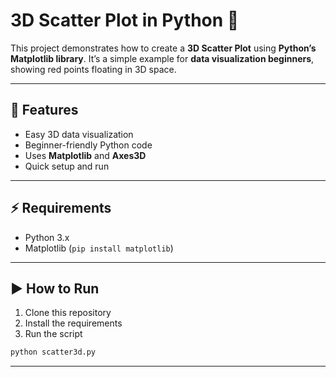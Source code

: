 # 3D Scatter Plot in Python 🎯

This project demonstrates how to create a **3D Scatter Plot** using **Python’s Matplotlib library**.
It’s a simple example for **data visualization beginners**, showing red points floating in 3D space.

---


## 🚀 Features

* Easy 3D data visualization
* Beginner-friendly Python code
* Uses **Matplotlib** and **Axes3D**
* Quick setup and run

---

## ⚡ Requirements

* Python 3.x
* Matplotlib (`pip install matplotlib`)

---

## ▶️ How to Run

1. Clone this repository
2. Install the requirements
3. Run the script

```bash
python scatter3d.py
```

---